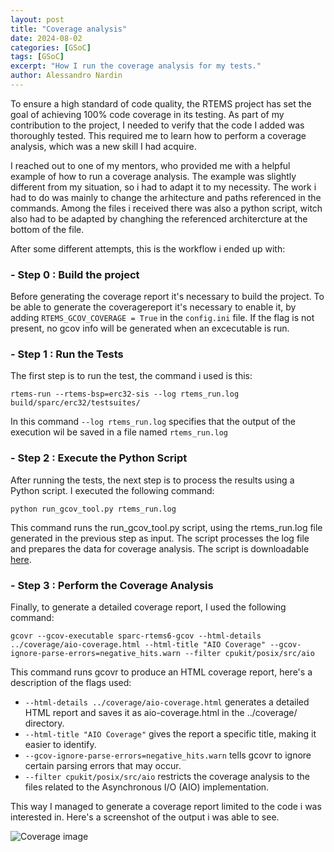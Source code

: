 ```yaml
---
layout: post
title: "Coverage analysis"
date: 2024-08-02
categories: [GSoC]
tags: [GSoC]
excerpt: "How I run the coverage analysis for my tests."
author: Alessandro Nardin
---
```


To ensure a high standard of code quality, the RTEMS project has set the goal of achieving 100% code coverage in its testing. As part of my contribution to the project, I needed to verify that the code I added was thoroughly tested. This required me to learn how to perform a coverage analysis, which was a new skill I had acquire.

I reached out to one of my mentors, who provided me with a helpful example of how to run a coverage analysis. The example was slightly different from my situation, so i had to adapt it to my necessity. The work i had to do was mainly to change the arhitecture and paths referenced in the commands. Among the files i received there was also a python script, witch also had to be adapted by changhing the referenced architercture at the bottom of the file. 

After some different attempts, this is the workflow i ended up with:

### - Step 0 : Build the project

Before generating the coverage report it's necessary to build the project. To be able to generate the coveragereport it's necessary to enable it, by adding `RTEMS_GCOV_COVERAGE = True` in the `config.ini` file.
If the flag is not present, no gcov info will be generated when an excecutable is run.

### - Step 1 : Run the Tests

The first step is to run the test, the command i used is this:
 
```
rtems-run --rtems-bsp=erc32-sis --log rtems_run.log build/sparc/erc32/testsuites/
```

In this command `--log rtems_run.log` specifies that the output of the execution wil be saved in a file named `rtems_run.log`

### - Step 2 : Execute the Python Script

After running the tests, the next step is to process the results using a Python script. I executed the following command:

```
python run_gcov_tool.py rtems_run.log
```

This command runs the run_gcov_tool.py script, using the rtems_run.log file generated in the previous step as input. The script processes the log file and prepares the data for coverage analysis. The script is downloadable [here]( https://alessandronardin.github.io/gsoc/resources/run_gcov_tool.py ).

### - Step 3 : Perform the Coverage Analysis

Finally, to generate a detailed coverage report, I used the following command:

```
gcovr --gcov-executable sparc-rtems6-gcov --html-details ../coverage/aio-coverage.html --html-title "AIO Coverage" --gcov-ignore-parse-errors=negative_hits.warn --filter cpukit/posix/src/aio
```

This command runs gcovr to produce an HTML coverage report, here's a description of the flags used:
- `--html-details ../coverage/aio-coverage.html` generates a detailed HTML report and saves it as aio-coverage.html in the ../coverage/ directory.
- `--html-title "AIO Coverage"` gives the report a specific title, making it easier to identify.
- `--gcov-ignore-parse-errors=negative_hits.warn` tells gcovr to ignore certain parsing errors that may occur.
- `--filter cpukit/posix/src/aio` restricts the coverage analysis to the files related to the Asynchronous I/O (AIO) implementation.


This way I managed to generate a coverage report limited to the code i was interested in. Here's a screenshot of the output i was able to see.

![Coverage image]( https://alessandronardin.github.io/gsoc/resources/coverage.png ) 

